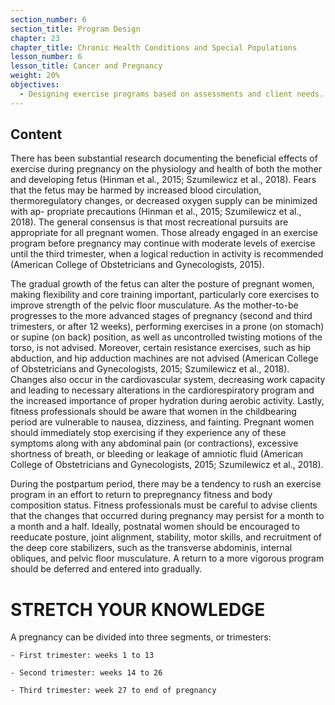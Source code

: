 ```yaml
---
section_number: 6
section_title: Program Design
chapter: 23
chapter_title: Chronic Health Conditions and Special Populations
lesson_number: 6
lesson_title: Cancer and Pregnancy
weight: 20%
objectives:
  - Designing exercise programs based on assessments and client needs.
---
```


## Content
There has been substantial research documenting the beneficial effects of exercise during pregnancy on the physiology and health of both the mother and developing fetus (Hinman et al., 2015; Szumilewicz et al., 2018). Fears that the fetus may be harmed by increased blood circulation, thermoregulatory changes, or decreased oxygen supply can be minimized with ap- propriate precautions (Hinman et al., 2015; Szumilewicz et al., 2018). The general consensus is that most recreational pursuits are appropriate for all pregnant women. Those already engaged in an exercise program before pregnancy may continue with moderate levels of exercise until the third trimester, when a logical reduction in activity is recommended (American College of Obstetricians and Gynecologists, 2015).

The gradual growth of the fetus can alter the posture of pregnant women, making flexibility and core training important, particularly core exercises to improve strength of the pelvic floor musculature. As the mother-to-be progresses to the more advanced stages of pregnancy (second and third trimesters, or after 12 weeks), performing exercises in a prone (on stomach) or supine (on back) position, as well as uncontrolled twisting motions of the torso, is not advised. Moreover, certain resistance exercises, such as hip abduction, and hip adduction machines are not advised (American College of Obstetricians and Gynecologists, 2015; Szumilewicz et al., 2018). Changes also occur in the cardiovascular system, decreasing work capacity and leading to necessary alterations in the cardiorespiratory program and the increased importance of proper hydration during aerobic activity. Lastly, fitness professionals should be aware that women in the childbearing period are vulnerable to nausea, dizziness, and fainting. Pregnant women should immediately stop exercising if they experience any of these symptoms along with any abdominal pain (or contractions), excessive shortness of breath, or bleeding or leakage of amniotic fluid (American College of Obstetricians and Gynecologists, 2015; Szumilewicz et al., 2018).

During the postpartum period, there may be a tendency to rush an exercise program in an effort to return to prepregnancy fitness and body composition status. Fitness professionals must be careful to advise clients that the changes that occurred during pregnancy may persist for a month to a month and a half. Ideally, postnatal women should be encouraged to reeducate posture, joint alignment, stability, motor skills, and recruitment of the deep core stabilizers, such as the transverse abdominis, internal obliques, and pelvic floor musculature. A return to a more vigorous program should be deferred and entered into gradually.

# STRETCH YOUR KNOWLEDGE

A pregnancy can be divided into three segments, or trimesters:

	- First trimester: weeks 1 to 13

	- Second trimester: weeks 14 to 26

	- Third trimester: week 27 to end of pregnancy
